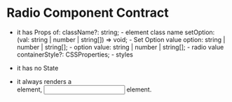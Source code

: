 # Radio Component Contract

* it has Props of:
  className?: string; - element class name
  setOption: (val: string | number | string[]) => void; - Set Option value
  option: string | number | string[]; - option
  value: string | number | string[]; - radio value
  containerStyle?: CSSProperties; - styles

- it has no State

* it always renders a <div> element, <input> element.